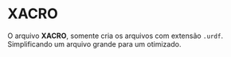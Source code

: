 # XACRO
O arquivo **XACRO**, somente cria os arquivos com extensão `.urdf`. Simplificando um arquivo grande para um otimizado.

